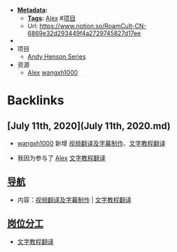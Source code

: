 - **[Metadata](Metadata.md):**
    - **[Tags](Tags.md):** [Alex](Alex.md) #[项目](项目.md)
    - Url: https://www.notion.so/RoamCult-CN-6869e32d293449f4a2729745827d17ee
- 
- 项目
    - [Andy Henson Series](https://www.notion.so/2a25ab1e36304e90ac60d8b8326eb6ea)
- 资源
    - [Alex](Alex.md) [wangxh1000](wangxh1000.md)

# Backlinks
## [July 11th, 2020](July 11th, 2020.md)
- [wangxh1000](wangxh1000.md) 新增 [视频翻译及字幕制作](视频翻译及字幕制作.md)、[文字教程翻译](文字教程翻译.md)

- 我因为参与了 [Alex](Alex.md) [文字教程翻译](文字教程翻译.md)

## [导航](导航.md)
- 内容：[视频翻译及字幕制作](视频翻译及字幕制作.md) | [文字教程翻译](文字教程翻译.md)

## [岗位分工](岗位分工.md)
- [文字教程翻译](文字教程翻译.md)

